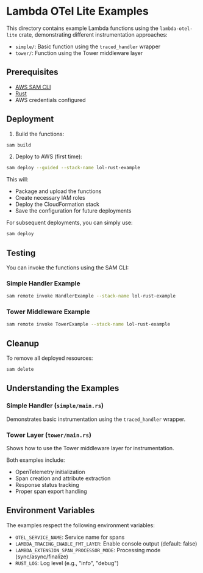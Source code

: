 # Lambda OTel Lite Examples

This directory contains example Lambda functions using the `lambda-otel-lite` crate, demonstrating different instrumentation approaches:

- `simple/`: Basic function using the `traced_handler` wrapper
- `tower/`: Function using the Tower middleware layer

## Prerequisites

- [AWS SAM CLI](https://docs.aws.amazon.com/serverless-application-model/latest/developerguide/install-sam-cli.html)
- [Rust](https://rustup.rs/)
- AWS credentials configured

## Deployment

1. Build the functions:
```bash
sam build
```

2. Deploy to AWS (first time):
```bash
sam deploy --guided --stack-name lol-rust-example
```

This will:
- Package and upload the functions
- Create necessary IAM roles
- Deploy the CloudFormation stack
- Save the configuration for future deployments

For subsequent deployments, you can simply use:
```bash
sam deploy
```

## Testing

You can invoke the functions using the SAM CLI:

### Simple Handler Example
```bash
sam remote invoke HandlerExample --stack-name lol-rust-example
```

### Tower Middleware Example
```bash
sam remote invoke TowerExample --stack-name lol-rust-example
```

## Cleanup

To remove all deployed resources:
```bash
sam delete
```

## Understanding the Examples

### Simple Handler (`simple/main.rs`)
Demonstrates basic instrumentation using the `traced_handler` wrapper. 
### Tower Layer (`tower/main.rs`)
Shows how to use the Tower middleware layer for instrumentation. 

Both examples include:
- OpenTelemetry initialization
- Span creation and attribute extraction
- Response status tracking
- Proper span export handling

## Environment Variables

The examples respect the following environment variables:
- `OTEL_SERVICE_NAME`: Service name for spans
- `LAMBDA_TRACING_ENABLE_FMT_LAYER`: Enable console output (default: false)
- `LAMBDA_EXTENSION_SPAN_PROCESSOR_MODE`: Processing mode (sync/async/finalize)
- `RUST_LOG`: Log level (e.g., "info", "debug") 